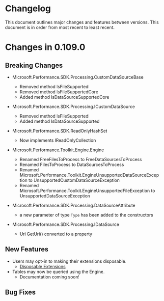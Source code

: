 # Changelog

This document outlines major changes and features between versions. This
document is in order from most recent to least recent.

# Changes in 0.109.0

## Breaking Changes

- Microsoft.Performance.SDK.Processing.CustomDataSourceBase
  - Removed method IsFileSupported
  - Removed method IsFileSupportedCore
  - Added method IsDataSourceSupportedCore

- Microsoft.Performance.SDK.Processing.ICustomDataSource
  - Removed method IsFileSupported
  - Added method IsDataSourceSupported

- Microsoft.Performance.SDK.ReadOnlyHashSet
  - Now implements IReadOnlyCollection

- Microsoft.Performance.Toolkit.Engine.Engine
  - Renamed FreeFilesToProcess to FreeDataSourcesToProcess
  - Renamed FilesToProcess to DataSourcesToProcess
  - Renamed Microsoft.Performance.Toolkit.EngineUnsupportedDataSourceException to UnsupportedCustomDataSourceException
  - Renamed Microsoft.Performance.Toolkit.EngineUnsupportedFileException to UnsupportedDataSourceException

- Microsoft.Performance.SDK.Processing.DataSourceAttribute
  - a new parameter of type `Type` has been added to the constructors

- Microsoft.Performance.SDK.Processing.IDataSource
  - Uri GetUri() converted to a property

## New Features

- Users may opt-in to making their extensions disposable.
    - [Disposable Extensions](documentation/Using-the-SDK/Advanced/Disposable-Extensions.md)
- Tables may now be queried using the Engine.
    - Documentation coming soon!

## Bug Fixes
